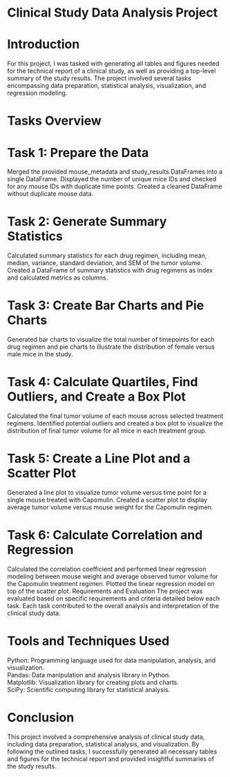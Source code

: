 # Clinical Study Data Analysis Project

# Introduction

For this project, I was tasked with generating all tables and figures needed for the technical report of a clinical study, as well as providing a top-level summary of the study results. The project involved several tasks encompassing data preparation, statistical analysis, visualization, and regression modeling.

# Tasks Overview

# Task 1: Prepare the Data
Merged the provided mouse_metadata and study_results DataFrames into a single DataFrame.
Displayed the number of unique mice IDs and checked for any mouse IDs with duplicate time points.
Created a cleaned DataFrame without duplicate mouse data.
# Task 2: Generate Summary Statistics
Calculated summary statistics for each drug regimen, including mean, median, variance, standard deviation, and SEM of the tumor volume.
Created a DataFrame of summary statistics with drug regimens as index and calculated metrics as columns.
# Task 3: Create Bar Charts and Pie Charts
Generated bar charts to visualize the total number of timepoints for each drug regimen and pie charts to illustrate the distribution of female versus male mice in the study.
# Task 4: Calculate Quartiles, Find Outliers, and Create a Box Plot
Calculated the final tumor volume of each mouse across selected treatment regimens.
Identified potential outliers and created a box plot to visualize the distribution of final tumor volume for all mice in each treatment group.
# Task 5: Create a Line Plot and a Scatter Plot
Generated a line plot to visualize tumor volume versus time point for a single mouse treated with Capomulin.
Created a scatter plot to display average tumor volume versus mouse weight for the Capomulin regimen.
# Task 6: Calculate Correlation and Regression
Calculated the correlation coefficient and performed linear regression modeling between mouse weight and average observed tumor volume for the Capomulin treatment regimen.
Plotted the linear regression model on top of the scatter plot.
Requirements and Evaluation
The project was evaluated based on specific requirements and criteria detailed below each task. Each task contributed to the overall analysis and interpretation of the clinical study data.

# Tools and Techniques Used
Python: Programming language used for data manipulation, analysis, and visualization.  
Pandas: Data manipulation and analysis library in Python.  
Matplotlib: Visualization library for creating plots and charts.  
SciPy: Scientific computing library for statistical analysis.  

# Conclusion
This project involved a comprehensive analysis of clinical study data, including data preparation, statistical analysis, and visualization. By following the outlined tasks, I successfully generated all necessary tables and figures for the technical report and provided insightful summaries of the study results.
